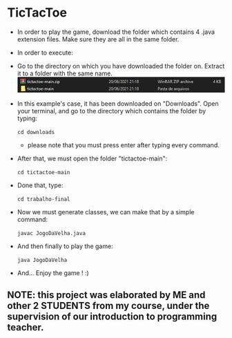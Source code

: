 # TicTacToe
- In order to play the game, download the folder which contains 4 .java extension files. Make sure they are all in the same folder.
-   In order to execute:
  - Go to the directory on which you have downloaded the folder on. Extract it to a folder with the same name.
![](https://github.com/mariaedk/tictactoe/blob/main/images/example1.jpg)
  - In this example's case, it has been downloaded on "Downloads". Open your terminal, and go to the directory which contains the folder by typing:
  
    `cd downloads` 
    
    - please note that you must press enter after typing every command.
  - After that, we must open the folder "tictactoe-main":
     
    `cd tictactoe-main`
    
  - Done that, type:

     `cd trabalho-final`
     
  - Now we must generate classes, we can make that by a simple command:
  
      `javac JogoDaVelha.java`
      
  - And then finally to play the game: 
  
      `java JogoDaVelha`
      
 - And... Enjoy the game ! :)
    
## NOTE: this project was elaborated by ME and other 2 STUDENTS from my course, under the supervision of our introduction to programming teacher.
